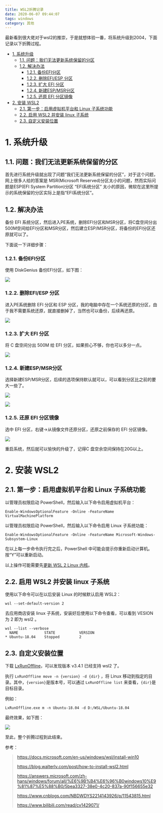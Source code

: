 ```yaml
---
title: WSL2折腾记录
date: 2020-06-07 09:44:07
tags: windows
category: 其他
---
```




最新看到很大佬对于wsl2的推崇，于是就想体验一番，将系统升级到2004，下面记录以下折腾过程。
<!-- TOC -->

- [1. 系统升级](#1-系统升级)
  - [1.1. 问题：我们无法更新系统保留的分区](#11-问题我们无法更新系统保留的分区)
  - [1.2. 解决办法](#12-解决办法)
    - [1.2.1. 备份EFI分区](#121-备份efi分区)
    - [1.2.2. 删除EFI/ESP 分区](#122-删除efiesp-分区)
    - [1.2.3. 扩大 EFI 分区](#123-扩大-efi-分区)
    - [1.2.4. 新建ESP/MSR分区](#124-新建espmsr分区)
    - [1.2.5. 还原 EFI 分区镜像](#125-还原-efi-分区镜像)
- [2. 安装 WSL2](#2-安装-wsl2)
  - [2.1. 第一步：启用虚拟机平台和 Linux 子系统功能](#21-第一步启用虚拟机平台和-linux-子系统功能)
  - [2.2. 启用 WSL2 并安装 linux 子系统](#22-启用-wsl2-并安装-linux-子系统)
  - [2.3. 自定义安装位置](#23-自定义安装位置)

<!-- /TOC -->


# 1. 系统升级
## 1.1. 问题：我们无法更新系统保留的分区
首先进行系统升级就出现了问题“我们无法更新系统保留的分区”，对于这个问题，网上很多人给的答案是 MSR(Microsoft Reserved)分区太小的问题，然而实际问题是ESP(EFI System Partition)分区 “EFI系统分区” 太小的原因，微软在这里所提示的系统保留的分区实际上是指“EFI系统分区”。

## 1.2. 解决办法
备份 EFI 系统分区，然后进入PE系统，删除EFI分区和MSR分区，将C盘空间分出500M空间给EFI分区和MSR分区，然后建立ESP/MSR分区，将备份的EFI分区还原就可以了。

下面说一下详细步骤：
### 1.2.1. 备份EFI分区
使用 DiskGenius 备份EFI分区，如下图：

![](WSL2折腾记录/2020-06-07-10-00-23.png)

### 1.2.2. 删除EFI/ESP 分区
进入PE系统删除 EFI 分区和 ESP 分区，我的电脑中存在一个系统还原的分区，由于我不需要系统还原，就直接删掉了，当然也可以备份，后续再还原。

![](WSL2折腾记录/2020-06-07-10-06-59.png)

### 1.2.3. 扩大 EFI 分区
将 C 盘空间分出 500M 给 EFI 分区，如果担心不够，你也可以多分一点。

![](WSL2折腾记录/2020-06-07-10-11-18.png)

### 1.2.4. 新建ESP/MSR分区
选择新建ESP/MSR分区，后续的选项保持默认就可以，可以看到分区比之前的要大一些了。

![](WSL2折腾记录/2020-06-07-10-15-16.png)

![](WSL2折腾记录/2020-06-07-10-21-00.png)

### 1.2.5. 还原 EFI 分区镜像
选中 EFI 分区，右键->从镜像文件还原分区，还原之前保存的 EFI 分区镜像。

![](WSL2折腾记录/2020-06-07-10-16-27.png)

重启系统，然后就可以愉快的升级了，记得C 盘空余空间保持在20G以上。

# 2. 安装 WSL2 

## 2.1. 第一步：启用虚拟机平台和 Linux 子系统功能
以管理员权限启动 PowerShell，然后输入以下命令启用虚拟机平台：
```
Enable-WindowsOptionalFeature -Online -FeatureName VirtualMachinePlatform
```

以管理员权限启动 PowerShell，然后输入以下命令启用 Linux 子系统功能：
```
Enable-WindowsOptionalFeature -Online -FeatureName Microsoft-Windows-Subsystem-Linux
```
在以上每一步命令执行完之后，PowerShell 中可能会提示你重新启动计算机。按“Y”可以重新启动。

以上操作可能需要先[更新 WSL 2 Linux 内核](https://docs.microsoft.com/zh-cn/windows/wsl/wsl2-kernel)。

## 2.2. 启用 WSL2 并安装 linux 子系统
使用以下命令可以在以后安装 Linux 的时候默认启用 WSL2：
```
wsl --set-default-version 2
```
去应用商店安装 linux 子系统，安装好后使用以下命令查看，可以看到 VESION 为 2 即为 wsl2 。
```
wsl --list --verbose
  NAME            STATE           VERSION
* Ubuntu-18.04    Stopped         2
```

## 2.3. 自定义安装位置
下载 [LxRunOffline](https://github.com/DDoSolitary/LxRunOffline/releases)，可以发现版本 v3.4.1 已经支持 wsl2 了。

执行 `LxRunOffline move -n {version} -d {dir}` ，将 Linux 移动到指定的目录。其中，`{version}`是版本号，可以通过 `LxRunOffline list` 来查看，`{dir}`是目标目录。

例如：
```
LxRunOffline.exe m -n Ubuntu-18.04 -d D:/WSL/Ubuntu-18.04
```
最终效果，如下图：

![](WSL2折腾记录/2020-06-07-10-44-20.png)

至此，整个折腾过程到此结束。

参考：
> https://docs.microsoft.com/en-us/windows/wsl/install-win10
> 
> https://blog.walterlv.com/post/how-to-install-wsl2.html
> 
> https://answers.microsoft.com/zh-hans/windows/forum/all/%E6%9B%B4%E6%96%B0windows10%E9%81%87%E5%88%B0/5bea3327-38e0-4c20-837a-90f156655e32
> 
> https://www.cnblogs.com/NBDWDYS2214143926/p/11543815.html
> 
> https://www.bilibili.com/read/cv1429071/